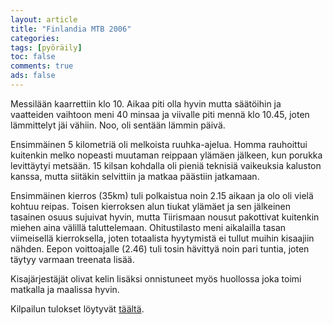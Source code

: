 ```yaml
--- 
layout: article 
title: "Finlandia MTB 2006" 
categories: 
tags: [pyöräily]
toc: false 
comments: true 
ads: false 
--- 
```


Messilään kaarrettiin klo 10. Aikaa piti olla hyvin mutta säätöihin ja
vaatteiden vaihtoon meni 40 minsaa ja viivalle piti mennä klo 10.45,
joten lämmittelyt jäi vähiin. Noo, oli sentään lämmin päivä.

Ensimmäinen 5 kilometriä oli melkoista ruuhka-ajelua. Homma rauhoittui
kuitenkin melko nopeasti muutaman reippaan ylämäen jälkeen, kun porukka
levittäytyi metsään. 15 kilsan kohdalla oli pieniä teknisiä vaikeuksia
kaluston kanssa, mutta siitäkin selvittiin ja matkaa päästiin jatkamaan.

Ensimmäinen kierros (35km) tuli polkaistua noin 2.15 aikaan ja olo oli
vielä kohtuu reipas. Toisen kierroksen alun tiukat ylämäet ja sen
jälkeinen tasainen osuus sujuivat hyvin, mutta Tiirismaan nousut
pakottivat kuitenkin miehen aina välillä taluttelemaan. Ohitustilasto
meni aikalailla tasan viimeisellä kierroksella, joten totaalista
hyytymistä ei tullut muihin kisaajiin nähden. Eepon voittoajalle (2.46)
tuli tosin hävittyä noin pari tuntia, joten täytyy varmaan treenata
lisää.

Kisajärjestäjät olivat kelin lisäksi onnistuneet myös huollossa joka
toimi matkalla ja maalissa hyvin.

Kilpailun tulokset löytyvät
[täältä](http://www.cctailwind.fi/main.php?id=399&sub=1&gIdSub2=399&pid1=Tulokset%202006).

